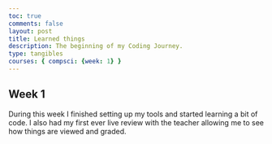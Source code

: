 ```yaml
---
toc: true
comments: false
layout: post
title: Learned things
description: The beginning of my Coding Journey.
type: tangibles
courses: { compsci: {week: 1} }
---
```


## Week 1
During this week I finished setting up my tools and started learning a bit of code. I also had my first ever live review with the teacher allowing me to see how things are viewed and graded.